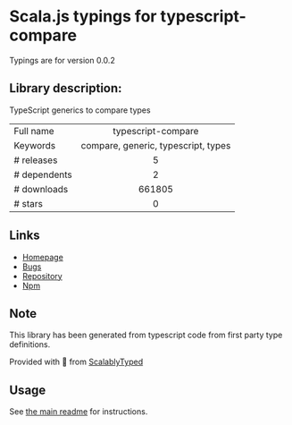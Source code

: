 
# Scala.js typings for typescript-compare

Typings are for version 0.0.2

## Library description:
TypeScript generics to compare types

|                    |                 |
| ------------------ | :-------------: |
| Full name          | typescript-compare |
| Keywords           | compare, generic, typescript, types |
| # releases         | 5 |
| # dependents       | 2 |
| # downloads        | 661805 |
| # stars            | 0 |

## Links
- [Homepage](https://github.com/ksxnodemodules/typescript-compare#readme)
- [Bugs](https://github.com/ksxnodemodules/typescript-compare/issues)
- [Repository](https://github.com/ksxnodemodules/typescript-compare)
- [Npm](https://www.npmjs.com/package/typescript-compare)
    


## Note
This library has been generated from typescript code from first party type definitions.

Provided with :purple_heart: from [ScalablyTyped](https://github.com/oyvindberg/ScalablyTyped)

## Usage
See [the main readme](../../readme.md) for instructions.


